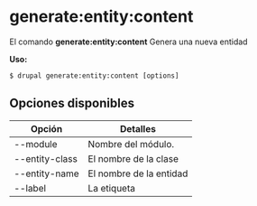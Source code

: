 # generate:entity:content
El comando **generate:entity:content** Genera una nueva entidad

**Uso:**
```
$ drupal generate:entity:content [options] 
```

## Opciones disponibles
Opción | Detalles
-------|-------------
--module | Nombre del módulo.
--entity-class | El nombre de la clase
--entity-name | El nombre de la entidad
--label | La etiqueta

